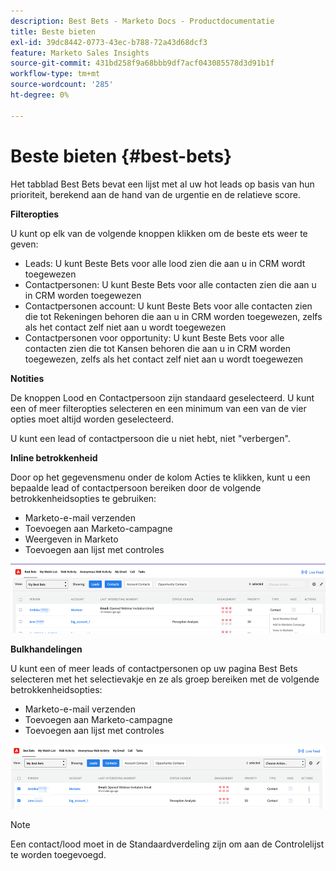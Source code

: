 ```yaml
---
description: Best Bets - Marketo Docs - Productdocumentatie
title: Beste bieten
exl-id: 39dc8442-0773-43ec-b788-72a43d68dcf3
feature: Marketo Sales Insights
source-git-commit: 431bd258f9a68bbb9df7acf043085578d3d91b1f
workflow-type: tm+mt
source-wordcount: '285'
ht-degree: 0%

---
```


# Beste bieten {#best-bets}

Het tabblad Best Bets bevat een lijst met al uw hot leads op basis van hun prioriteit, berekend aan de hand van de urgentie en de relatieve score.

**Filteropties**

U kunt op elk van de volgende knoppen klikken om de beste ets weer te geven:

* Leads: U kunt Beste Bets voor alle lood zien die aan u in CRM wordt toegewezen
* Contactpersonen: U kunt Beste Bets voor alle contacten zien die aan u in CRM worden toegewezen
* Contactpersonen account: U kunt Beste Bets voor alle contacten zien die tot Rekeningen behoren die aan u in CRM worden toegewezen, zelfs als het contact zelf niet aan u wordt toegewezen
* Contactpersonen voor opportunity: U kunt Beste Bets voor alle contacten zien die tot Kansen behoren die aan u in CRM worden toegewezen, zelfs als het contact zelf niet aan u wordt toegewezen

**Notities**

De knoppen Lood en Contactpersoon zijn standaard geselecteerd. U kunt een of meer filteropties selecteren en een minimum van een van de vier opties moet altijd worden geselecteerd.

U kunt een lead of contactpersoon die u niet hebt, niet &quot;verbergen&quot;.

**Inline betrokkenheid**

Door op het gegevensmenu onder de kolom Acties te klikken, kunt u een bepaalde lead of contactpersoon bereiken door de volgende betrokkenheidsopties te gebruiken:

* Marketo-e-mail verzenden
* Toevoegen aan Marketo-campagne
* Weergeven in Marketo
* Toevoegen aan lijst met controles

![](assets/best-bets-1.png)

**Bulkhandelingen**

U kunt een of meer leads of contactpersonen op uw pagina Best Bets selecteren met het selectievakje en ze als groep bereiken met de volgende betrokkenheidsopties:

* Marketo-e-mail verzenden
* Toevoegen aan Marketo-campagne
* Toevoegen aan lijst met controles

![](assets/best-bets-2.png)

>[!NOTE]
>
>Een contact/lood moet in de Standaardverdeling zijn om aan de Controlelijst te worden toegevoegd.
